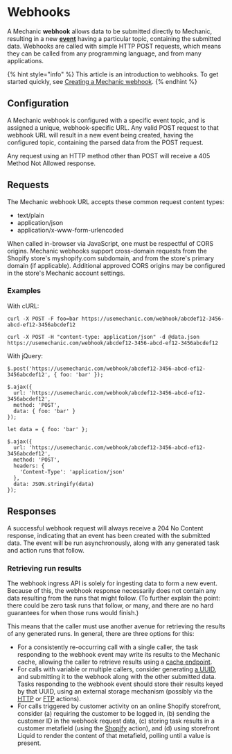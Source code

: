 # Webhooks

A Mechanic **webhook** allows data to be submitted directly to Mechanic, resulting in a new [**event**](../core/events/) having a particular topic, containing the submitted data. Webhooks are called with simple HTTP POST requests, which means they can be called from any programming language, and from many applications.

{% hint style="info" %}
This article is an introduction to webhooks. To get started quickly, see [Creating a Mechanic webhook](../resources/tutorials/creating-a-mechanic-webhook.md).
{% endhint %}

## Configuration

A Mechanic webhook is configured with a specific event topic, and is assigned a unique, webhook-specific URL. Any valid POST request to that webhook URL will result in a new event being created, having the configured topic, containing the parsed data from the POST request.

Any request using an HTTP method other than POST will receive a 405 Method Not Allowed response.

## Requests

The Mechanic webhook URL accepts these common request content types:

* text/plain
* application/json
* application/x-www-form-urlencoded

When called in-browser via JavaScript, one must be respectful of CORS origins. Mechanic webhooks support cross-domain requests from the Shopify store's myshopify.com subdomain, and from the store's primary domain \(if applicable\). Additional approved CORS origins may be configured in the store's Mechanic account settings.

### Examples

With cURL:

```text
curl -X POST -F foo=bar https://usemechanic.com/webhook/abcdef12-3456-abcd-ef12-3456abcdef12
```

```text
curl -X POST -H "content-type: application/json" -d @data.json https://usemechanic.com/webhook/abcdef12-3456-abcd-ef12-3456abcdef12
```

With jQuery:

```text
$.post('https://usemechanic.com/webhook/abcdef12-3456-abcd-ef12-3456abcdef12', { foo: 'bar' });
```

```text
$.ajax({
  url: 'https://usemechanic.com/webhook/abcdef12-3456-abcd-ef12-3456abcdef12',
  method: 'POST',
  data: { foo: 'bar' }
});
```

```text
let data = { foo: 'bar' };

$.ajax({
  url: 'https://usemechanic.com/webhook/abcdef12-3456-abcd-ef12-3456abcdef12',
  method: 'POST',
  headers: {
    'Content-Type': 'application/json'
  },
  data: JSON.stringify(data)
});
```

## Responses

A successful webhook request will always receive a 204 No Content response, indicating that an event has been created with the submitted data. The event will be run asynchronously, along with any generated task and action runs that follow.

### Retrieving run results

The webhook ingress API is solely for ingesting data to form a new event. Because of this, the webhook response necessarily does not contain any data resulting from the runs that might follow. \(To further explain the point: there could be zero task runs that follow, or many, and there are no hard guarantees for when those runs would finish.\)

This means that the caller must use another avenue for retrieving the results of any generated runs. In general, there are three options for this:

* For a consistently re-occurring call with a single caller, the task responding to the webhook event may write its results to the Mechanic cache, allowing the caller to retrieve results using a [cache endpoint](cache/endpoints.md).
* For calls with variable or multiple callers, consider generating [a UUID](https://en.wikipedia.org/wiki/Universally_unique_identifier), and submitting it to the webhook along with the other submitted data. Tasks responding to the webhook event should store their results keyed by that UUID, using an external storage mechanism \(possibly via the [HTTP](../core/actions/http.md) or [FTP](../core/actions/ftp.md) actions\).
* For calls triggered by customer activity on an online Shopify storefront, consider \(a\) requiring the customer to be logged in, \(b\) sending the customer ID in the webhook request data, \(c\) storing task results in a customer metafield \(using the [Shopify](../core/actions/shopify.md) action\), and \(d\) using storefront Liquid to render the content of that metafield, polling until a value is present.


